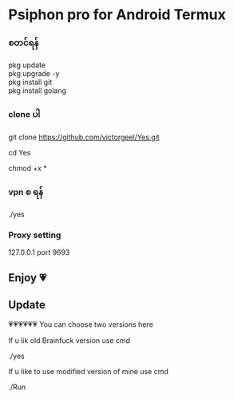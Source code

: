 # Psiphon pro for Android Termux


### စတင်ရန်  

pkg update                                   
pkg upgrade -y                            
pkg install git                         
pkg install golang

### clone ပါ 

git clone https://github.com/victorgeel/Yes.git 

cd Yes                         

chmod +x *       

### vpn စ ရန် 

./yes

### Proxy setting

127.0.0.1
port 9693

## Enjoy 💗


## Update
💗💗💗💗💗💗
You can choose two versions here

If u lik old Brainfuck version use cmd

./yes

If u like to use modified version of mine use cmd

./Run


